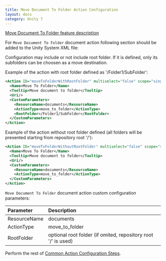 ```yaml
---
title: Move Document To Folder Action Configuration
layout: docs
category: Unity 7
---
```

[Move Document To Folder feature description](../../features/document-management/move-document-to-folder.md)

For `Move Document To Folder` document action following section should be added to the Unity System XML file:

Configuration may include or not include root folder. If it is defined, only its subfolders can be choosen as a move destination.

Example of the action with root folder defined as '/Folder1/SubFolder':
```xml
<Action ID="moveToFolderWithRootFolder" multiselect="false" scope="single" type="toolbar">
  <Name>Move To Folder</Name>
  <Tooltip>Move document to folder</Tooltip>
  <Uri/>
  <CustomParameters>
    <ResourceName>documents</ResourceName>
    <ActionType>move_to_folder</ActionType>
    <RootFolder>/Folder1/SubFolder</RootFolder>
  </CustomParameters>
</Action>
```

Example of the action without root folder defined (all  folders will be presented starting from repository root '/'):
```xml
<Action ID="moveToFolderWithoutRootFolder" multiselect="false" scope="single" type="toolbar">
  <Name>Move To Folder</Name>
  <Tooltip>Move document to folder</Tooltip>
  <Uri/>
  <CustomParameters>
    <ResourceName>documents</ResourceName>
    <ActionType>move_to_folder</ActionType>
  </CustomParameters>
</Action>
```

`Move Document To Folder` document action custom configuration parameters:

| Parameter   | Description |
|:------------|:------------|
|ResourceName | documents   |
|ActionType   | move_to_folder |
|RootFolder   | optional root folder (if omited, repository root '/' is used) |

Perform the rest of [Common Action Configuration Steps](../actions.md#common-actions-configuration-steps).